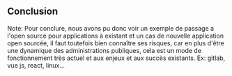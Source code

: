<!-- .slide: data-background-image="https://webstockreview.net/images/conclusion-clipart-20.png" data-background-size="800px" class="chapter" -->

## Conclusion

Note:
Pour conclure, nous avons pu donc voir un exemple de passage a l'open source pour applications à existant et 
un cas de nouvelle application open sourcée, 
il faut toutefois bien connaître ses risques, car en plus d'être une dynamique des administrations publiques,
cela est un mode de fonctionnement très actuel et aux enjeux et aux succès existants.
Ex: gitlab, vue js, react, linux...